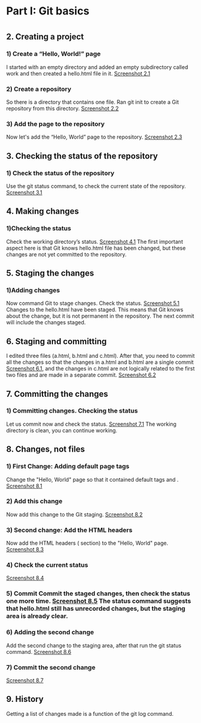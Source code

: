 <h1>Part I: Git basics<h1>

<h2>2. Creating a project</h2>
<h3>1) Create a “Hello, World!” page</h3>
I started with an empty directory and added an empty subdirectory called work and then created a hello.html file in it. <a href="screenshots/2.1.png">Screenshot 2.1</a>
<h3>2) Create a repository</h3>
So there is a directory that contains one file. Ran git init to create a Git repository from this directory. <a href="screenshots/2.2.png)">Screenshot 2.2</a>
<h3>3) Add the page to the repository</h3>
Now let's add the “Hello, World” page to the repository. <a href="screenshots/2.3.png)">Screenshot 2.3</a>

<h2>3. Checking the status of the repository</h2>
<h3>1) Check the status of the repository</h3>
Use the git status command, to check the current state of the repository. <a href="screenshots/3.1.png)">Screenshot 3.1</a>

<h2>4. Making changes</h2>
<h3>1)Checking the status</h3>
Check the working directory’s status. <a href="screenshots/4.1.png)">Screenshot 4.1</a> The first important aspect here is that Git knows hello.html file has been changed, but these changes are not yet committed to the repository.

<h2>5. Staging the changes</h2>
<h3>1)Adding changes</h3>
Now command Git to stage changes. Check the status. <a href="screenshots/5.1.png)">Screenshot 5.1</a> Changes to the hello.html have been staged. This means that Git knows about the change, but it is not permanent in the repository. The next commit will include the changes staged.

<h2>6. Staging and committing</h2>
I edited three files (a.html, b.html and c.html). After that, you need to commit all the changes so that the changes in a.html and b.html are a single commit <a href="screenshots/6.1.png)">Screenshot 6.1</a>, and the changes in c.html are not logically related to the first two files and are made in a separate commit. <a href="screenshots/6.2.png)">Screenshot 6.2</a>

<h2>7. Committing the changes</h2>
<h3>1) Committing changes. Checking the status</h3>
Let us commit now and check the status. <a href="screenshots/7.1.png)">Screenshot 7.1</a> The working directory is clean, you can continue working.

<h2>8. Changes, not files</h2>
<h3>1) First Change: Adding default page tags</h3>
Change the "Hello, World" page so that it contained default tags <html> and <body>. <a href="screenshots/8.1.png)">Screenshot 8.1</a>
<h3>2) Add this change</h3>
Now add this change to the Git staging. <a href="screenshots/8.2.png)">Screenshot 8.2</a>
<h3>3) Second change: Add the HTML headers</h3>
Now add the HTML headers (<head> section) to the "Hello, World" page. <a href="screenshots/8.3.png)">Screenshot 8.3</a>
<h3>4) Check the current status</h3>
<a href="screenshots/8.4.png)">Screenshot 8.4</a>
<h3>5) Commit
Commit the staged changes, then check the status one more time. <a href="screenshots/8.5.png)">Screenshot 8.5</a> The status command suggests that hello.html still has unrecorded changes, but the staging area is already clear.
<h3>6) Adding the second change</h3>
Add the second change to the staging area, after that run the git status command. <a href="screenshots/8.6.png)">Screenshot 8.6</a>
<h3>7) Commit the second change</h3>
<a href="screenshots/8.7.png)">Screenshot 8.7 </a>

<h2>9. History</h2>
Getting a list of changes made is a function of the git log command.

